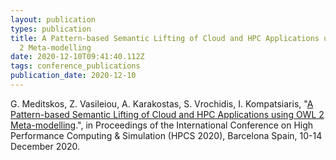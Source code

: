 ```yaml
---
layout: publication
types: publication
title: A Pattern-based Semantic Lifting of Cloud and HPC Applications using OWL
  2 Meta-modelling
date: 2020-12-10T09:41:40.112Z
tags: conference_publications
publication_date: 2020-12-10
---
```

G. Meditskos, Z. Vasileiou, A. Karakostas, S. Vrochidis, I. Kompatsiaris, "[A Pattern-based Semantic Lifting of Cloud and HPC Applications using OWL 2 Meta-modelling](https://www.researchgate.net/publication/344680136_A_Pattern-based_Semantic_Lifting_of_Cloud_and_HPC_Applications_using_OWL_2_Meta-modelling).", in Proceedings of the International Conference on High Performance Computing & Simulation (HPCS 2020), Barcelona Spain, 10-14 December 2020.